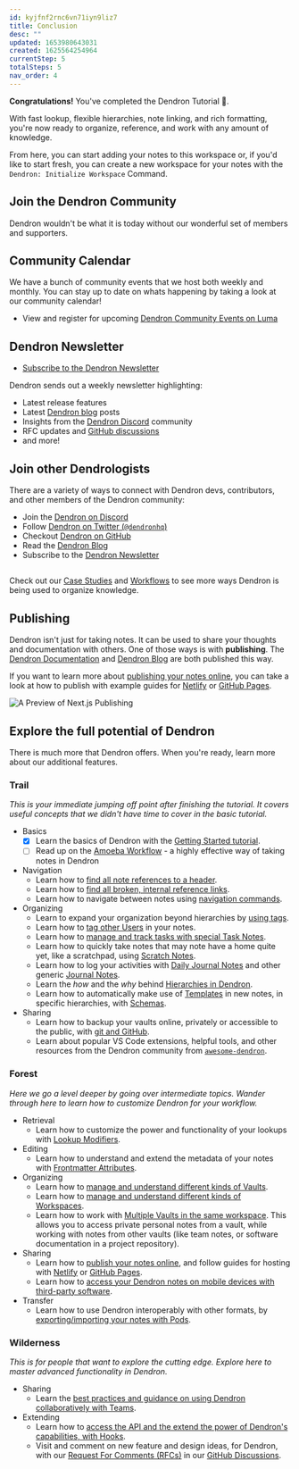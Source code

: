 ```yaml
---
id: kyjfnf2rnc6vn71iyn9liz7
title: Conclusion
desc: ""
updated: 1653980643031
created: 1625564254964
currentStep: 5
totalSteps: 5
nav_order: 4
---
```


**Congratulations!** You've completed the Dendron Tutorial 🙌.

With fast lookup, flexible hierarchies, note linking, and rich formatting, you're now ready to organize, reference, and work with any amount of knowledge.

From here, you can start adding your notes to this workspace or, if you'd like to start fresh, you can create a new workspace for your notes with the `Dendron: Initialize Workspace` Command.

## Join the Dendron Community

Dendron wouldn't be what it is today without our wonderful set of members and supporters.

## Community Calendar

We have a bunch of community events that we host both weekly and monthly. You can stay up to date on whats happening by taking a look at our community calendar!

- View and register for upcoming [Dendron Community Events on Luma](https://link.dendron.so/luma)

## Dendron Newsletter

- [Subscribe to the Dendron Newsletter](https://link.dendron.so/newsletter)

Dendron sends out a weekly newsletter highlighting:

- Latest release features
- Latest [Dendron blog](https://blog.dendron.so) posts
- Insights from the [Dendron Discord](https://link.dendron.so/discord) community
- RFC updates and [GitHub discussions](https://link.dendron.so/6WvK)
- and more!

## Join other Dendrologists

There are a variety of ways to connect with Dendron devs, contributors, and other members of the Dendron community:

- Join the [Dendron on Discord](https://link.dendron.so/discord)
- Follow [Dendron on Twitter (`@dendronhq`)](https://link.dendron.so/twitter)
- Checkout [Dendron on GitHub](https://link.dendron.so/github)
- Read the [Dendron Blog](https://blog.dendron.so/)
- Subscribe to the [Dendron Newsletter](https://link.dendron.so/newsletter)

##

Check out our [Case Studies](https://wiki.dendron.so/notes/34ee4bcf-60e9-4031-a4c0-26113b5acb80) and [Workflows](https://wiki.dendron.so/notes/9313b845-d9bf-42c9-aad1-0da34794ce26) to see more ways Dendron is being used to organize knowledge.

## Publishing

Dendron isn't just for taking notes. It can be used to share your thoughts and documentation with others. One of those ways is with **publishing**. The [Dendron Documentation](https://wiki.dendron.so) and [Dendron Blog](https://blog.dendron.so) are both published this way.

If you want to learn more about [publishing your notes online](https://wiki.dendron.so/notes/e5st4LFLtIwwbQmC6JBaF), you can take a look at how to publish with example guides for [Netlify](https://wiki.dendron.so/notes/yetuum6o9wZi6eVJQBbQb) or [GitHub Pages](https://wiki.dendron.so/notes/yg3EL1x9fEe4NMqxUC3jP).

![A Preview of Next.js Publishing](https://org-dendron-public-assets.s3.amazonaws.com/images/dendron-nextjs-published.gif)

## Explore the full potential of Dendron

There is much more that Dendron offers. When you're ready, learn more about our additional features.

### Trail

_This is your immediate jumping off point after finishing the tutorial. It covers useful concepts that we didn't have time to cover in the basic tutorial._

- Basics
  - [x] Learn the basics of Dendron with the [Getting Started tutorial](https://wiki.dendron.so/notes/678c77d9-ef2c-4537-97b5-64556d6337f1).
  - [ ] Read up on the [Amoeba Workflow](https://wiki.dendron.so/notes/e780000d-c784-4945-8e42-35218a3ecf10) - a highly effective way of taking notes in Dendron
- Navigation
  - Learn how to [find all note references to a header](https://wiki.dendron.so/notes/cphUwSPk12j4lS0tKjBdC).
  - Learn how to [find all broken, internal reference links](https://wiki.dendron.so/notes/ZeC74FYVECsf9bpyngVMU).
  - Learn how to navigate between notes using [navigation commands](https://wiki.dendron.so/notes/cphUwSPk12j4lS0tKjBdC).
- Organizing
  - Learn to expand your organization beyond hierarchies by [using tags](https://wiki.dendron.so/notes/8bc9b3f1-8508-4d3a-a2de-be9f12ef1821).
  - Learn how to [tag other Users](https://wiki.dendron.so/notes/ESqOqSOEo54lqvGLlQXM6) in your notes.
  - Learn how to [manage and track tasks with special Task Notes](https://wiki.dendron.so/notes/SEASewZSteDK7ry1AshNG).
  - Learn how to quickly take notes that may note have a home quite yet, like a scratchpad, using [Scratch Notes](https://wiki.dendron.so/notes/5c213aa6-e4ba-49e8-85c5-1bdcb33ce202).
  - Learn how to log your activities with [Daily Journal Notes](https://wiki.dendron.so/notes/ogIUqY5VDCJP28G3cAJhd) and other generic [Journal Notes](https://wiki.dendron.so/notes/5c213aa6-e4ba-49e8-85c5-1bdcb33ce202).
  - Learn the _how_ and the _why_ behind [Hierarchies in Dendron](https://wiki.dendron.so/notes/f3a41725-c5e5-4851-a6ed-5f541054d409).
  - Learn how to automatically make use of [Templates](https://wiki.dendron.so/notes/861cbdf8-102e-4633-9933-1f3d74df53d2) in new notes, in specific hierarchies, with [Schemas](https://wiki.dendron.so/notes/c5e5adde-5459-409b-b34d-a0d75cbb1052).
- Sharing
  - Learn how to backup your vaults online, privately or accessible to the public, with [git and GitHub](https://wiki.dendron.so/notes/vsAxYld4zsbD2XjKoh7OP).
  - Learn about popular VS Code extensions, helpful tools, and other resources from the Dendron community from [`awesome-dendron`](https://github.com/dendronhq/awesome-dendron/).

### Forest

_Here we go a level deeper by going over intermediate topics. Wander through here to learn how to customize Dendron for your workflow._

- Retrieval
  - Learn how to customize the power and functionality of your lookups with [Lookup Modifiers](https://wiki.dendron.so/notes/ad270a7d-2aed-4273-8319-eb6536e38b29).
- Editing
  - Learn how to understand and extend the metadata of your notes with [Frontmatter Attributes](https://wiki.dendron.so/notes/ffec2853-c0e0-4165-a368-339db12c8e4b).
- Organizing
  - Learn how to [manage and understand different kinds of Vaults](https://wiki.dendron.so/notes/6682fca0-65ed-402c-8634-94cd51463cc4).
  - Learn how to [manage and understand different kinds of Workspaces](https://wiki.dendron.so/notes/c4cf5519-f7c2-4a23-b93b-1c9a02880f6b).
  - Learn how to work with [Multiple Vaults in the same workspace](https://wiki.dendron.so/notes/24b176f1-685d-44e1-a1b0-1704b1a92ca0). This allows you to access private personal notes from a vault, while working with notes from other vaults (like team notes, or software documentation in a project repository).
- Sharing
  - Learn how to [publish your notes online](https://wiki.dendron.so/notes/e5st4LFLtIwwbQmC6JBaF), and follow guides for hosting with [Netlify](https://wiki.dendron.so/notes/yetuum6o9wZi6eVJQBbQb) or [GitHub Pages](https://wiki.dendron.so/notes/yg3EL1x9fEe4NMqxUC3jP).
  - Learn how to [access your Dendron notes on mobile devices with third-party software](https://wiki.dendron.so/notes/401c5889-20ae-4b3a-8468-269def4b4865).
- Transfer
  - Learn how to use Dendron interoperably with other formats, by [exporting/importing your notes with Pods](https://wiki.dendron.so/notes/66727a39-d0a7-449b-a10d-f6c438185d7f).

### Wilderness

_This is for people that want to explore the cutting edge. Explore here to master advanced functionality in Dendron._

- Sharing
  - Learn the [best practices and guidance on using Dendron collaboratively with Teams](https://wiki.dendron.so/notes/98f6d928-3f61-49fb-9c9e-70c27d25f838).
- Extending
  - Learn how to [access the API and the extend the power of Dendron's capabilities, with Hooks](https://wiki.dendron.so/notes/12551d19-04c2-4d26-ac1e-d23ff3181a9c).
  - Visit and comment on new feature and design ideas, for Dendron, with our [Request For Comments (RFCs)](https://docs.dendron.so/notes/f143ca38-dcc6-4cd3-b84b-997aec1160ef/) in our [GitHub Discussions](https://github.com/dendronhq/dendron/discussions).
